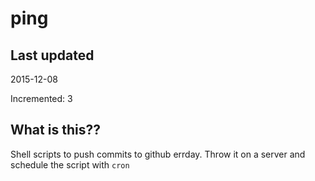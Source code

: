 # ping

## Last updated
2015-12-08

Incremented: 3

## What is this?? 
Shell scripts to push commits to github errday. Throw it on a server and schedule the script with `cron`
